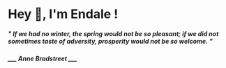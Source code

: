 <h1 title="head"> Hey 👋, I'm Endale !</h1>

**<h5><i>" If we had no winter, the spring would not be so pleasant; if we did not sometimes taste of adversity, prosperity would not be so welcome. "</i></h5>**

*<b>___ Anne Bradstreet ___</b>*
